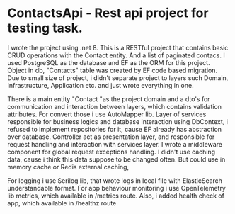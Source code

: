 # ContactsApi - Rest api project for testing task.

I wrote the project using .net 8. 
This is a RESTful project that contains basic CRUD operations with the Contact entity. And a list of paginated contacs.
I used PostgreSQL as the database and EF as the ORM for this project. Object in db, "Contacts" table was created by EF code based migration.
Due to small size of project, i didn't separate project to layers such Domain, Infrastructure, Application etc. and just wrote everything in one. 

There is a main entity "Contact "as the project domain and a dto's for communication and interaction between layers, which contains validation attributes. For convert  those i use AutoMapper lib. 
Layer of services responsible for business logics and database interaction using DbContext, i refused to implement repositories for it, cause EF already has abstraction over database.
Controller act as presentation layer, and responsible for request handling and interaction with services layer. 
I wrote a middleware component for global request exceptions handling.
I didn't use caching data, cause i think this data suppose to be changed often. But could use in memory cache or Redis external caching, 

For logging i use Serilog lib, that wrote logs in local file with ElasticSearch understandable format. 
For app behaviour monitoring i use OpenTelemetry lib metrics, which available in /metrics route.
Also, i added health check of app, which available in /healthz route
